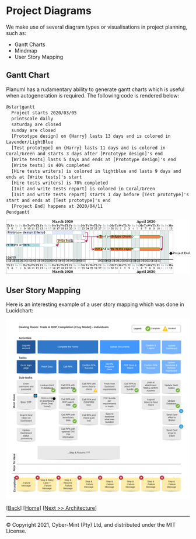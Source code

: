 # Project Diagrams
We make use of several diagram types or visualisations in project planning, such as: 
* Gantt Charts
* Mindmap
* User Story Mapping

## Gantt Chart

Planuml has a rudamentary ability to generate gantt charts which is useful when autogeneration is required.  The following code is rendered below:

```
@startgantt
  Project starts 2020/03/05
  printscale daily
  saturday are closed
  sunday are closed
  [Prototype design] on {Harry} lasts 13 days and is colored in Lavender/LightBlue
  [Test prototype] on {Harry} lasts 11 days and is colored in Coral/Green and starts 3 days after [Prototype design]'s end
  [Write tests] lasts 5 days and ends at [Prototype design]'s end
  [Write tests] is 40% completed 
  [Hire tests writers] is colored in lightblue and lasts 9 days and ends at [Write tests]'s start
  [Hire tests writers] is 70% completed
  [Init and write tests report] is colored in Coral/Green
  [Init and write tests report] starts 1 day before [Test prototype]'s start and ends at [Test prototype]'s end
  [Project End] happens at 2020/04/11
@endgantt
```

![](images/gantt.png)

## User Story Mapping
Here is an interesting example of a user story mapping which was done in Lucidchart:

![User Story Mapping](images/user-story-mapping.png)



[[Back](./deployment-diagrams.md)] [[Home](./README.md)] [[Next >> Architecture](./architecture.md)]
<br>

---
&copy; Copyright 2021, Cyber-Mint (Pty) Ltd, and distributed under the MIT License.